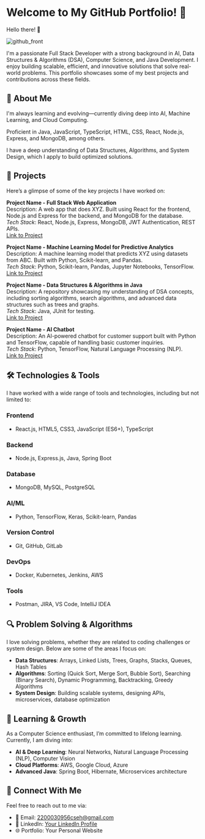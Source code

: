 # Welcome to My GitHub Portfolio! 🎉
Hello there! 👋

![github_front](https://github.com/user-attachments/assets/1b5e5dd1-28a8-4ac0-aa51-0a0f4330cb06)

I'm a passionate Full Stack Developer with a strong background in AI, Data Structures & Algorithms (DSA), Computer Science, and Java Development. I enjoy building scalable, efficient, and innovative solutions that solve real-world problems. This portfolio showcases some of my best projects and contributions across these fields.

## 🚀 About Me
<i class="fas fa-brain fa-3x"></i> I'm always learning and evolving—currently diving deep into AI, Machine Learning, and Cloud Computing.

<i class="fas fa-code fa-3x"></i> Proficient in Java, JavaScript, TypeScript, HTML, CSS, React, Node.js, Express, and MongoDB, among others.

<i class="fas fa-project-diagram fa-3x"></i> I have a deep understanding of Data Structures, Algorithms, and System Design, which I apply to build optimized solutions.

## 📂 Projects
<i class="fas fa-project-diagram fa-3x"></i> Here’s a glimpse of some of the key projects I have worked on:

**Project Name - Full Stack Web Application**  
Description: A web app that does XYZ. Built using React for the frontend, Node.js and Express for the backend, and MongoDB for the database.  
*Tech Stack*: React, Node.js, Express, MongoDB, JWT Authentication, REST APIs.  
[Link to Project](#)

**Project Name - Machine Learning Model for Predictive Analytics**  
Description: A machine learning model that predicts XYZ using datasets from ABC. Built with Python, Scikit-learn, and Pandas.  
*Tech Stack*: Python, Scikit-learn, Pandas, Jupyter Notebooks, TensorFlow.  
[Link to Project](#)

**Project Name - Data Structures & Algorithms in Java**  
Description: A repository showcasing my understanding of DSA concepts, including sorting algorithms, search algorithms, and advanced data structures such as trees and graphs.  
*Tech Stack*: Java, JUnit for testing.  
[Link to Project](#)

**Project Name - AI Chatbot**  
Description: An AI-powered chatbot for customer support built with Python and TensorFlow, capable of handling basic customer inquiries.  
*Tech Stack*: Python, TensorFlow, Natural Language Processing (NLP).  
[Link to Project](#)

## 🛠️ Technologies & Tools
<i class="fas fa-tools fa-3x"></i> I have worked with a wide range of tools and technologies, including but not limited to:

### Frontend
- React.js, HTML5, CSS3, JavaScript (ES6+), TypeScript

### Backend
- Node.js, Express.js, Java, Spring Boot

### Database
- MongoDB, MySQL, PostgreSQL

### AI/ML
- Python, TensorFlow, Keras, Scikit-learn, Pandas

### Version Control
- Git, GitHub, GitLab

### DevOps
- Docker, Kubernetes, Jenkins, AWS

### Tools
- Postman, JIRA, VS Code, IntelliJ IDEA

## 🔍 Problem Solving & Algorithms
<i class="fas fa-brain fa-3x"></i> I love solving problems, whether they are related to coding challenges or system design. Below are some of the areas I focus on:

- **Data Structures**: Arrays, Linked Lists, Trees, Graphs, Stacks, Queues, Hash Tables
- **Algorithms**: Sorting (Quick Sort, Merge Sort, Bubble Sort), Searching (Binary Search), Dynamic Programming, Backtracking, Greedy Algorithms
- **System Design**: Building scalable systems, designing APIs, microservices, database optimization

## 📖 Learning & Growth
<i class="fas fa-book fa-3x"></i> As a Computer Science enthusiast, I’m committed to lifelong learning. Currently, I am diving into:

- **AI & Deep Learning**: Neural Networks, Natural Language Processing (NLP), Computer Vision
- **Cloud Platforms**: AWS, Google Cloud, Azure
- **Advanced Java**: Spring Boot, Hibernate, Microservices architecture

## 🔗 Connect With Me
<i class="fas fa-envelope fa-3x"></i> Feel free to reach out to me via:

- 📧 Email: 2200030956cseh@gmail.com
- 💼 LinkedIn: [Your LinkedIn Profile](https://www.linkedin.com/in/contactseelamsandeep/)
- 🌐 Portfolio: Your Personal Website
